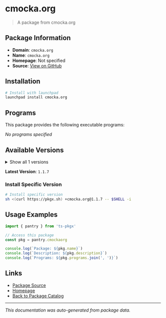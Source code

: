 # cmocka.org

> A package from cmocka.org

## Package Information

- **Domain**: `cmocka.org`
- **Name**: `cmocka.org`
- **Homepage**: Not specified
- **Source**: [View on GitHub](https://github.com/pkgxdev/pantry/tree/main/projects/cmocka.org/package.yml)

## Installation

```bash
# Install with launchpad
launchpad install cmocka.org
```

## Programs

This package provides the following executable programs:

*No programs specified*

## Available Versions

<details>
<summary>Show all 1 versions</summary>

- `1.1.7`

</details>

**Latest Version**: `1.1.7`

### Install Specific Version

```bash
# Install specific version
sh <(curl https://pkgx.sh) +cmocka.org@1.1.7 -- $SHELL -i
```

## Usage Examples

```typescript
import { pantry } from 'ts-pkgx'

// Access this package
const pkg = pantry.cmockaorg

console.log(`Package: ${pkg.name}`)
console.log(`Description: ${pkg.description}`)
console.log(`Programs: ${pkg.programs.join(', ')}`)
```

## Links

- [Package Source](https://github.com/pkgxdev/pantry/tree/main/projects/cmocka.org/package.yml)
- [Homepage](#)
- [Back to Package Catalog](../package-catalog.md)

---

*This documentation was auto-generated from package data.*
